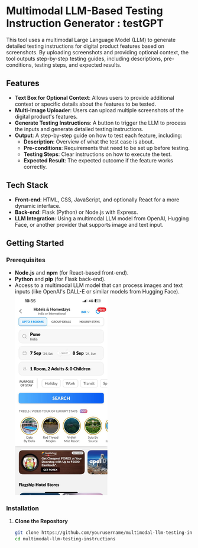 # Multimodal LLM-Based Testing Instruction Generator : testGPT

This tool uses a multimodal Large Language Model (LLM) to generate detailed testing instructions for digital product features based on screenshots. By uploading screenshots and providing optional context, the tool outputs step-by-step testing guides, including descriptions, pre-conditions, testing steps, and expected results.

## Features

- **Text Box for Optional Context**: Allows users to provide additional context or specific details about the features to be tested.
- **Multi-Image Uploader**: Users can upload multiple screenshots of the digital product's features.
- **Generate Testing Instructions**: A button to trigger the LLM to process the inputs and generate detailed testing instructions.
- **Output**: A step-by-step guide on how to test each feature, including:
  - **Description**: Overview of what the test case is about.
  - **Pre-conditions**: Requirements that need to be set up before testing.
  - **Testing Steps**: Clear instructions on how to execute the test.
  - **Expected Result**: The expected outcome if the feature works correctly.

## Tech Stack

- **Front-end**: HTML, CSS, JavaScript, and optionally React for a more dynamic interface.
- **Back-end**: Flask (Python) or Node.js with Express.
- **LLM Integration**: Using a multimodal LLM model from OpenAI, Hugging Face, or another provider that supports image and text input.

## Getting Started

### Prerequisites

- **Node.js** and **npm** (for React-based front-end).
- **Python** and **pip** (for Flask back-end).
- Access to a multimodal LLM model that can process images and text inputs (like OpenAI's DALL-E or similar models from Hugging Face).
  <img src="https://github.com/hpk22/testGPT-llm/blob/7d577888edd92a667c1f2416475c526c11cd7a09/screenshots/ss01.jpg" alt="Your image title" width="250"/>

### Installation

1. **Clone the Repository**
   ```bash
   git clone https://github.com/yourusername/multimodal-llm-testing-instructions.git
   cd multimodal-llm-testing-instructions
